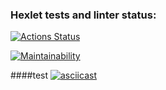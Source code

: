 ### Hexlet tests and linter status:
[![Actions Status](https://github.com/dotADmit/frontend-project-lvl2/workflows/hexlet-check/badge.svg)](https://github.com/dotADmit/frontend-project-lvl2/actions)

[![Maintainability](https://api.codeclimate.com/v1/badges/a99a88d28ad37a79dbf6/maintainability)](https://codeclimate.com/github/dotADmit/frontend-project-lvl2/maintainability)

####test
[![asciicast](https://asciinema.org/a/409348.svg)](https://asciinema.org/a/409348)